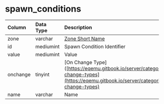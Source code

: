 # spawn\_conditions

| Column | Data Type | Description |
| :--- | :--- | :--- |
| zone | varchar | [Zone Short Name](https://eqemu.gitbook.io/server/categories/reference-lists/zones) |
| id | mediumint | Spawn Condition Identifier |
| value | mediumint | Value |
| onchange | tinyint | \[On Change Type\]\([https://eqemu.gitbook.io/server/categories/types/on-change-types](https://eqemu.gitbook.io/server/categories/types/on-change-types) |
| name | varchar | Name |

